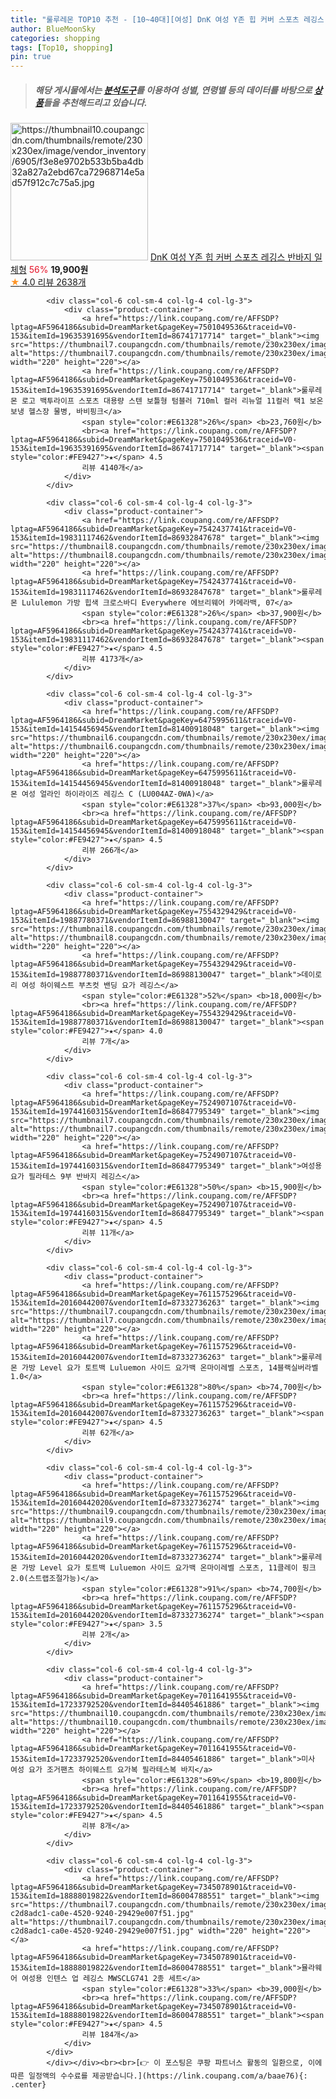 ```yaml
---
title: "룰루레몬 TOP10 추천 - [10~40대][여성] DnK 여성 Y존 힙 커버 스포츠 레깅스 반바지 일체형"
author: BlueMoonSky
categories: shopping
tags: [Top10, shopping]
pin: true
---
```


> ##### 해당 게시물에서는 [**분석도구**](https://itemscout.io/)를 이용하여 **성별**, **연령별** 등의 데이터를 바탕으로 [**상품**](https://link.coupang.com/a/baae76)들을 추천해드리고 있습니다.
<div class="container"><div class="row">
            <div class="col-6 col-sm-4 col-lg-4 col-lg-3">
                <div class="product-container">
                    <a href="https://link.coupang.com/re/AFFSDP?lptag=AF5964186&subid=DreamMarket&pageKey=7325209867&traceid=V0-153&itemId=18795524773&vendorItemId=85926472629" target="_blank"><img src="https://thumbnail10.coupangcdn.com/thumbnails/remote/230x230ex/image/vendor_inventory/6905/f3e8e9702b533b5ba4db32a827a2ebd67ca72968714e5ad57f912c7c75a5.jpg" alt="https://thumbnail10.coupangcdn.com/thumbnails/remote/230x230ex/image/vendor_inventory/6905/f3e8e9702b533b5ba4db32a827a2ebd67ca72968714e5ad57f912c7c75a5.jpg" width="220" height="220"></a>
                    <a href="https://link.coupang.com/re/AFFSDP?lptag=AF5964186&subid=DreamMarket&pageKey=7325209867&traceid=V0-153&itemId=18795524773&vendorItemId=85926472629" target="_blank">DnK 여성 Y존 힙 커버 스포츠 레깅스 반바지 일체형</a>
                    <span style="color:#E61328">56%</span> <b>19,900원</b>
                    <br><a href="https://link.coupang.com/re/AFFSDP?lptag=AF5964186&subid=DreamMarket&pageKey=7325209867&traceid=V0-153&itemId=18795524773&vendorItemId=85926472629" target="_blank"><span style="color:#FE9427">★</span> 4.0
                    리뷰 2638개</a>
                </div>
            </div>
            
            <div class="col-6 col-sm-4 col-lg-4 col-lg-3">
                <div class="product-container">
                    <a href="https://link.coupang.com/re/AFFSDP?lptag=AF5964186&subid=DreamMarket&pageKey=7501049536&traceid=V0-153&itemId=19635391695&vendorItemId=86741717714" target="_blank"><img src="https://thumbnail7.coupangcdn.com/thumbnails/remote/230x230ex/image/vendor_inventory/7584/d2341ad424c6f60272a308f84607def944aed7641c8d5307d0c4bb1b32d6.jpeg" alt="https://thumbnail7.coupangcdn.com/thumbnails/remote/230x230ex/image/vendor_inventory/7584/d2341ad424c6f60272a308f84607def944aed7641c8d5307d0c4bb1b32d6.jpeg" width="220" height="220"></a>
                    <a href="https://link.coupang.com/re/AFFSDP?lptag=AF5964186&subid=DreamMarket&pageKey=7501049536&traceid=V0-153&itemId=19635391695&vendorItemId=86741717714" target="_blank">룰루레몬 로고 백투라이프 스포츠 대용량 스텐 보틀형 텀블러 710ml 컬러 리뉴얼 11컬러 택1 보온 보냉 헬스장 물병, 바비핑크</a>
                    <span style="color:#E61328">26%</span> <b>23,760원</b>
                    <br><a href="https://link.coupang.com/re/AFFSDP?lptag=AF5964186&subid=DreamMarket&pageKey=7501049536&traceid=V0-153&itemId=19635391695&vendorItemId=86741717714" target="_blank"><span style="color:#FE9427">★</span> 4.5
                    리뷰 4140개</a>
                </div>
            </div>
            
            <div class="col-6 col-sm-4 col-lg-4 col-lg-3">
                <div class="product-container">
                    <a href="https://link.coupang.com/re/AFFSDP?lptag=AF5964186&subid=DreamMarket&pageKey=7542437741&traceid=V0-153&itemId=19831117462&vendorItemId=86932847678" target="_blank"><img src="https://thumbnail8.coupangcdn.com/thumbnails/remote/230x230ex/image/vendor_inventory/85ee/1e0e40dc3e1f61414595cfb4df8fd2904a211667b4adbb25296ed7f38572.jpg" alt="https://thumbnail8.coupangcdn.com/thumbnails/remote/230x230ex/image/vendor_inventory/85ee/1e0e40dc3e1f61414595cfb4df8fd2904a211667b4adbb25296ed7f38572.jpg" width="220" height="220"></a>
                    <a href="https://link.coupang.com/re/AFFSDP?lptag=AF5964186&subid=DreamMarket&pageKey=7542437741&traceid=V0-153&itemId=19831117462&vendorItemId=86932847678" target="_blank">룰루레몬 Lululemon 가방 힙색 크로스바디 Everywhere 에브리웨어 카메라백, 07</a>
                    <span style="color:#E61328">26%</span> <b>37,900원</b>
                    <br><a href="https://link.coupang.com/re/AFFSDP?lptag=AF5964186&subid=DreamMarket&pageKey=7542437741&traceid=V0-153&itemId=19831117462&vendorItemId=86932847678" target="_blank"><span style="color:#FE9427">★</span> 4.5
                    리뷰 4173개</a>
                </div>
            </div>
            
            <div class="col-6 col-sm-4 col-lg-4 col-lg-3">
                <div class="product-container">
                    <a href="https://link.coupang.com/re/AFFSDP?lptag=AF5964186&subid=DreamMarket&pageKey=6475995611&traceid=V0-153&itemId=14154456945&vendorItemId=81400918048" target="_blank"><img src="https://thumbnail6.coupangcdn.com/thumbnails/remote/230x230ex/image/vendor_inventory/fe9b/5eb47356f4b67545f2ce4186b5d4ab9553c5c15bef03158d956f2c9ec344.jpg" alt="https://thumbnail6.coupangcdn.com/thumbnails/remote/230x230ex/image/vendor_inventory/fe9b/5eb47356f4b67545f2ce4186b5d4ab9553c5c15bef03158d956f2c9ec344.jpg" width="220" height="220"></a>
                    <a href="https://link.coupang.com/re/AFFSDP?lptag=AF5964186&subid=DreamMarket&pageKey=6475995611&traceid=V0-153&itemId=14154456945&vendorItemId=81400918048" target="_blank">룰루레몬 여성 얼라인 하이라이즈 레깅스 C (LU004AZ-0WA)</a>
                    <span style="color:#E61328">37%</span> <b>93,000원</b>
                    <br><a href="https://link.coupang.com/re/AFFSDP?lptag=AF5964186&subid=DreamMarket&pageKey=6475995611&traceid=V0-153&itemId=14154456945&vendorItemId=81400918048" target="_blank"><span style="color:#FE9427">★</span> 4.5
                    리뷰 266개</a>
                </div>
            </div>
            
            <div class="col-6 col-sm-4 col-lg-4 col-lg-3">
                <div class="product-container">
                    <a href="https://link.coupang.com/re/AFFSDP?lptag=AF5964186&subid=DreamMarket&pageKey=7554329429&traceid=V0-153&itemId=19887780371&vendorItemId=86988130047" target="_blank"><img src="https://thumbnail8.coupangcdn.com/thumbnails/remote/230x230ex/image/vendor_inventory/c742/4bf29af70f9d896477e43481b48fc204a2b866a3e9c06c2b650d6a013373.jpg" alt="https://thumbnail8.coupangcdn.com/thumbnails/remote/230x230ex/image/vendor_inventory/c742/4bf29af70f9d896477e43481b48fc204a2b866a3e9c06c2b650d6a013373.jpg" width="220" height="220"></a>
                    <a href="https://link.coupang.com/re/AFFSDP?lptag=AF5964186&subid=DreamMarket&pageKey=7554329429&traceid=V0-153&itemId=19887780371&vendorItemId=86988130047" target="_blank">데이로리 여성 하이웨스트 부츠컷 밴딩 요가 레깅스</a>
                    <span style="color:#E61328">52%</span> <b>18,000원</b>
                    <br><a href="https://link.coupang.com/re/AFFSDP?lptag=AF5964186&subid=DreamMarket&pageKey=7554329429&traceid=V0-153&itemId=19887780371&vendorItemId=86988130047" target="_blank"><span style="color:#FE9427">★</span> 4.0
                    리뷰 7개</a>
                </div>
            </div>
            
            <div class="col-6 col-sm-4 col-lg-4 col-lg-3">
                <div class="product-container">
                    <a href="https://link.coupang.com/re/AFFSDP?lptag=AF5964186&subid=DreamMarket&pageKey=7524907107&traceid=V0-153&itemId=19744160315&vendorItemId=86847795349" target="_blank"><img src="https://thumbnail7.coupangcdn.com/thumbnails/remote/230x230ex/image/vendor_inventory/67bd/96ee2488ead47f9a6244c13ce108471d4d26542697a0ffd86f9879aa1978.jpg" alt="https://thumbnail7.coupangcdn.com/thumbnails/remote/230x230ex/image/vendor_inventory/67bd/96ee2488ead47f9a6244c13ce108471d4d26542697a0ffd86f9879aa1978.jpg" width="220" height="220"></a>
                    <a href="https://link.coupang.com/re/AFFSDP?lptag=AF5964186&subid=DreamMarket&pageKey=7524907107&traceid=V0-153&itemId=19744160315&vendorItemId=86847795349" target="_blank">여성용 요가 필라테스 9부 반바지 레깅스</a>
                    <span style="color:#E61328">50%</span> <b>15,900원</b>
                    <br><a href="https://link.coupang.com/re/AFFSDP?lptag=AF5964186&subid=DreamMarket&pageKey=7524907107&traceid=V0-153&itemId=19744160315&vendorItemId=86847795349" target="_blank"><span style="color:#FE9427">★</span> 4.5
                    리뷰 11개</a>
                </div>
            </div>
            
            <div class="col-6 col-sm-4 col-lg-4 col-lg-3">
                <div class="product-container">
                    <a href="https://link.coupang.com/re/AFFSDP?lptag=AF5964186&subid=DreamMarket&pageKey=7611575296&traceid=V0-153&itemId=20160442007&vendorItemId=87332736263" target="_blank"><img src="https://thumbnail7.coupangcdn.com/thumbnails/remote/230x230ex/image/vendor_inventory/ba34/1868782c1d52abf77298596654905f491908bd47078b572d0a746e4a88da.jpg" alt="https://thumbnail7.coupangcdn.com/thumbnails/remote/230x230ex/image/vendor_inventory/ba34/1868782c1d52abf77298596654905f491908bd47078b572d0a746e4a88da.jpg" width="220" height="220"></a>
                    <a href="https://link.coupang.com/re/AFFSDP?lptag=AF5964186&subid=DreamMarket&pageKey=7611575296&traceid=V0-153&itemId=20160442007&vendorItemId=87332736263" target="_blank">룰루레몬 가방 Level 요가 토트백 Luluemon 사이드 요가백 온마이레벨 스포츠, 14블랙실버라벨1.0</a>
                    <span style="color:#E61328">80%</span> <b>74,700원</b>
                    <br><a href="https://link.coupang.com/re/AFFSDP?lptag=AF5964186&subid=DreamMarket&pageKey=7611575296&traceid=V0-153&itemId=20160442007&vendorItemId=87332736263" target="_blank"><span style="color:#FE9427">★</span> 4.5
                    리뷰 62개</a>
                </div>
            </div>
            
            <div class="col-6 col-sm-4 col-lg-4 col-lg-3">
                <div class="product-container">
                    <a href="https://link.coupang.com/re/AFFSDP?lptag=AF5964186&subid=DreamMarket&pageKey=7611575296&traceid=V0-153&itemId=20160442020&vendorItemId=87332736274" target="_blank"><img src="https://thumbnail9.coupangcdn.com/thumbnails/remote/230x230ex/image/vendor_inventory/f925/5af4e4a4ef0d68ae68f8b7c0e5025b8b6868330101d0f0638c891b382ab7.jpg" alt="https://thumbnail9.coupangcdn.com/thumbnails/remote/230x230ex/image/vendor_inventory/f925/5af4e4a4ef0d68ae68f8b7c0e5025b8b6868330101d0f0638c891b382ab7.jpg" width="220" height="220"></a>
                    <a href="https://link.coupang.com/re/AFFSDP?lptag=AF5964186&subid=DreamMarket&pageKey=7611575296&traceid=V0-153&itemId=20160442020&vendorItemId=87332736274" target="_blank">룰루레몬 가방 Level 요가 토트백 Luluemon 사이드 요가백 온마이레벨 스포츠, 11클레이 핑크 2.0(스트랩조절가능)</a>
                    <span style="color:#E61328">91%</span> <b>74,700원</b>
                    <br><a href="https://link.coupang.com/re/AFFSDP?lptag=AF5964186&subid=DreamMarket&pageKey=7611575296&traceid=V0-153&itemId=20160442020&vendorItemId=87332736274" target="_blank"><span style="color:#FE9427">★</span> 3.5
                    리뷰 2개</a>
                </div>
            </div>
            
            <div class="col-6 col-sm-4 col-lg-4 col-lg-3">
                <div class="product-container">
                    <a href="https://link.coupang.com/re/AFFSDP?lptag=AF5964186&subid=DreamMarket&pageKey=7011641955&traceid=V0-153&itemId=17233792520&vendorItemId=84405461886" target="_blank"><img src="https://thumbnail10.coupangcdn.com/thumbnails/remote/230x230ex/image/vendor_inventory/1a02/6fe1f40da4920f0ce312713d5f6c606dc69522ab715a0ed2d0ba61bfce9e.jpg" alt="https://thumbnail10.coupangcdn.com/thumbnails/remote/230x230ex/image/vendor_inventory/1a02/6fe1f40da4920f0ce312713d5f6c606dc69522ab715a0ed2d0ba61bfce9e.jpg" width="220" height="220"></a>
                    <a href="https://link.coupang.com/re/AFFSDP?lptag=AF5964186&subid=DreamMarket&pageKey=7011641955&traceid=V0-153&itemId=17233792520&vendorItemId=84405461886" target="_blank">미사 여성 요가 조거팬츠 하이웨스트 요가복 필라테스복 바지</a>
                    <span style="color:#E61328">69%</span> <b>19,800원</b>
                    <br><a href="https://link.coupang.com/re/AFFSDP?lptag=AF5964186&subid=DreamMarket&pageKey=7011641955&traceid=V0-153&itemId=17233792520&vendorItemId=84405461886" target="_blank"><span style="color:#FE9427">★</span> 4.5
                    리뷰 8개</a>
                </div>
            </div>
            
            <div class="col-6 col-sm-4 col-lg-4 col-lg-3">
                <div class="product-container">
                    <a href="https://link.coupang.com/re/AFFSDP?lptag=AF5964186&subid=DreamMarket&pageKey=7345078901&traceid=V0-153&itemId=18888019822&vendorItemId=86004788551" target="_blank"><img src="https://thumbnail7.coupangcdn.com/thumbnails/remote/230x230ex/image/retail/images/709661384409583-c2d8adc1-ca0e-4520-9240-29429e007f51.jpg" alt="https://thumbnail7.coupangcdn.com/thumbnails/remote/230x230ex/image/retail/images/709661384409583-c2d8adc1-ca0e-4520-9240-29429e007f51.jpg" width="220" height="220"></a>
                    <a href="https://link.coupang.com/re/AFFSDP?lptag=AF5964186&subid=DreamMarket&pageKey=7345078901&traceid=V0-153&itemId=18888019822&vendorItemId=86004788551" target="_blank">뮬라웨어 여성용 인텐스 업 레깅스 MWSCLG741 2종 세트</a>
                    <span style="color:#E61328">33%</span> <b>39,000원</b>
                    <br><a href="https://link.coupang.com/re/AFFSDP?lptag=AF5964186&subid=DreamMarket&pageKey=7345078901&traceid=V0-153&itemId=18888019822&vendorItemId=86004788551" target="_blank"><span style="color:#FE9427">★</span> 4.5
                    리뷰 184개</a>
                </div>
            </div>
            </div></div><br><br>[👉 이 포스팅은 쿠팡 파트너스 활동의 일환으로, 이에 따른 일정액의 수수료를 제공받습니다.](https://link.coupang.com/a/baae76){: .center}